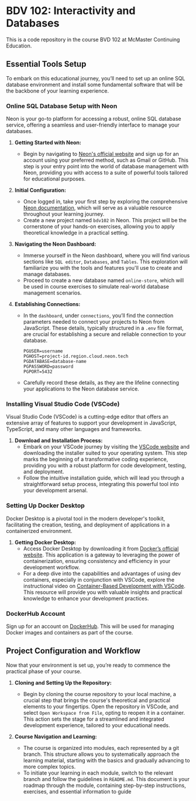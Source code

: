 # BDV 102: Interactivity and Databases
This is a code repository in the course BVD 102 at McMaster Continuing Education.

## Essential Tools Setup

To embark on this educational journey, you’ll need to set up an online SQL database environment and install some fundamental software that will be the backbone of your learning experience.

### Online SQL Database Setup with Neon

Neon is your go-to platform for accessing a robust, online SQL database service, offering a seamless and user-friendly interface to manage your databases.

1. **Getting Started with Neon:**
   - Begin by navigating to [Neon's official website](https://neon.tech) and sign up for an account using your preferred method, such as Gmail or GitHub. This step is your entry point into the world of database management with Neon, providing you with access to a suite of powerful tools tailored for educational purposes.

2. **Initial Configuration:**
   - Once logged in, take your first step by exploring the comprehensive [Neon documentation](https://neon.tech/docs/introduction), which will serve as a valuable resource throughout your learning journey.
   - Create a new project named `bdv102` in Neon. This project will be the cornerstone of your hands-on exercises, allowing you to apply theoretical knowledge in a practical setting.

3. **Navigating the Neon Dashboard:**
   - Immerse yourself in the Neon dashboard, where you will find various sections like `SQL editor`, `Databases`, and `Tables`. This exploration will familiarize you with the tools and features you'll use to create and manage databases.
   - Proceed to create a new database named `online-store`, which will be used in course exercises to simulate real-world database management scenarios.

4. **Establishing Connections:**
   - In the `dashboard`, under `connections`, you’ll find the connection parameters needed to connect your projects to Neon from JavaScript. These details, typically structured in a `.env` file format, are crucial for establishing a secure and reliable connection to your database.
     ```plaintext
     PGUSER=username
     PGHOST=project-id.region.cloud.neon.tech
     PGDATABASE=database-name
     PGPASSWORD=password
     PGPORT=5432
     ```
   - Carefully record these details, as they are the lifeline connecting your applications to the Neon database service.

### Installing Visual Studio Code (VSCode)

Visual Studio Code (VSCode) is a cutting-edge editor that offers an extensive array of features to support your development in JavaScript, TypeScript, and many other languages and frameworks.

1. **Download and Installation Process:**
   - Embark on your VSCode journey by visiting the [VSCode website](https://code.visualstudio.com) and downloading the installer suited to your operating system. This step marks the beginning of a transformative coding experience, providing you with a robust platform for code development, testing, and deployment.
   - Follow the intuitive installation guide, which will lead you through a straightforward setup process, integrating this powerful tool into your development arsenal.

### Setting Up Docker Desktop

Docker Desktop is a pivotal tool in the modern developer's toolkit, facilitating the creation, testing, and deployment of applications in a containerized environment.

1. **Getting Docker Desktop:**
   - Access Docker Desktop by downloading it from [Docker’s official website](https://www.docker.com/products/docker-desktop/). This application is a gateway to leveraging the power of containerization, ensuring consistency and efficiency in your development workflow.
   - For a deep dive into the capabilities and advantages of using dev containers, especially in conjunction with VSCode, explore the instructional video on [Container-Based Development with VSCode](https://www.youtube.com/watch?v=ftir5Dq7LoA). This resource will provide you with valuable insights and practical knowledge to enhance your development practices.

### DockerHub Account

Sign up for an account on [DockerHub](https://dockerhub.com).
This will be used for managing Docker images and containers as part of the course.

## Project Configuration and Workflow

Now that your environment is set up, you’re ready to commence the practical phase of your course.

1. **Cloning and Setting Up the Repository:**
   - Begin by cloning the course repository to your local machine, a crucial step that brings the course's theoretical and practical elements to your fingertips. Open the repository in VSCode, and select `Open Workspace from File`, opting to reopen it in a container. This action sets the stage for a streamlined and integrated development experience, tailored to your educational needs.

2. **Course Navigation and Learning:**
   - The course is organized into modules, each represented by a git branch. This structure allows you to systematically approach the learning material, starting with the basics and gradually advancing to more complex topics.
   - To initiate your learning in each module, switch to the relevant branch and follow the guidelines in `README.md`. This document is your roadmap through the module, containing step-by-step instructions, exercises, and essential information to guide
